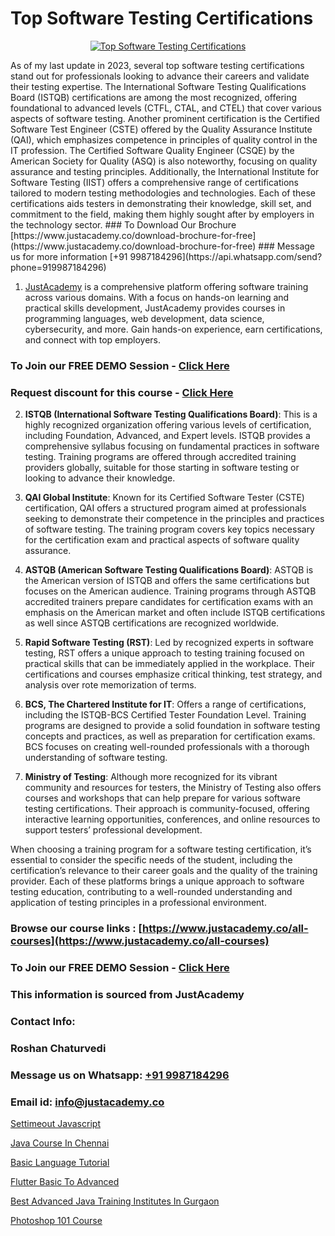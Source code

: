 # Top Software Testing Certifications

<p align="center">
  <a href="https://justacademy.co/program-detail/software-testing">
    <img src="https://justacademy.co/storage2/program_images/1704700438.webp" alt="Top Software Testing Certifications">
  </a>
</p>
As of my last update in 2023, several top software testing certifications stand out for professionals looking to advance their careers and validate their testing expertise. The International Software Testing Qualifications Board (ISTQB) certifications are among the most recognized, offering foundational to advanced levels (CTFL, CTAL, and CTEL) that cover various aspects of software testing. Another prominent certification is the Certified Software Test Engineer (CSTE) offered by the Quality Assurance Institute (QAI), which emphasizes competence in principles of quality control in the IT profession. The Certified Software Quality Engineer (CSQE) by the American Society for Quality (ASQ) is also noteworthy, focusing on quality assurance and testing principles. Additionally, the International Institute for Software Testing (IIST) offers a comprehensive range of certifications tailored to modern testing methodologies and technologies. Each of these certifications aids testers in demonstrating their knowledge, skill set, and commitment to the field, making them highly sought after by employers in the technology sector.
### To Download Our Brochure [https://www.justacademy.co/download-brochure-for-free](https://www.justacademy.co/download-brochure-for-free)
### Message us for more information [+91 9987184296](https://api.whatsapp.com/send?phone=919987184296)

1) [JustAcademy](https://justacademy.co) is a comprehensive platform offering software training across various domains. With a focus on hands-on learning and practical skills development, JustAcademy provides courses in programming languages, web development, data science, cybersecurity, and more. Gain hands-on experience, earn certifications, and connect with top employers.

### To Join our FREE DEMO Session - [Click Here](https://www.justacademy.co/register-for-course-demo/)
### Request discount for this course - [Click Here](https://justacademy.co/contact-us/)

2) **ISTQB (International Software Testing Qualifications Board)**: This is a highly recognized organization offering various levels of certification, including Foundation, Advanced, and Expert levels. ISTQB provides a comprehensive syllabus focusing on fundamental practices in software testing. Training programs are offered through accredited training providers globally, suitable for those starting in software testing or looking to advance their knowledge.

3) **QAI Global Institute**: Known for its Certified Software Tester (CSTE) certification, QAI offers a structured program aimed at professionals seeking to demonstrate their competence in the principles and practices of software testing. The training program covers key topics necessary for the certification exam and practical aspects of software quality assurance.

4) **ASTQB (American Software Testing Qualifications Board)**: ASTQB is the American version of ISTQB and offers the same certifications but focuses on the American audience. Training programs through ASTQB accredited trainers prepare candidates for certification exams with an emphasis on the American market and often include ISTQB certifications as well since ASTQB certifications are recognized worldwide.

5) **Rapid Software Testing (RST)**: Led by recognized experts in software testing, RST offers a unique approach to testing training focused on practical skills that can be immediately applied in the workplace. Their certifications and courses emphasize critical thinking, test strategy, and analysis over rote memorization of terms.

6) **BCS, The Chartered Institute for IT**: Offers a range of certifications, including the ISTQB-BCS Certified Tester Foundation Level. Training programs are designed to provide a solid foundation in software testing concepts and practices, as well as preparation for certification exams. BCS focuses on creating well-rounded professionals with a thorough understanding of software testing.

7) **Ministry of Testing**: Although more recognized for its vibrant community and resources for testers, the Ministry of Testing also offers courses and workshops that can help prepare for various software testing certifications. Their approach is community-focused, offering interactive learning opportunities, conferences, and online resources to support testers’ professional development.

When choosing a training program for a software testing certification, it’s essential to consider the specific needs of the student, including the certification’s relevance to their career goals and the quality of the training provider. Each of these platforms brings a unique approach to software testing education, contributing to a well-rounded understanding and application of testing principles in a professional environment.

### Browse our course links : [https://www.justacademy.co/all-courses](https://www.justacademy.co/all-courses) 
### To Join our FREE DEMO Session - [Click Here](https://www.justacademy.co/register-for-course-demo)


### This information is sourced from JustAcademy
### Contact Info:
### Roshan Chaturvedi
### Message us on Whatsapp: [+91 9987184296](https://api.whatsapp.com/send?phone=919987184296)
### Email id: [info@justacademy.co](mailto:info@justacademy.co)
                
[Settimeout Javascript](https://www.linkedin.com/pulse/settimeout-javascript-justacademy-kolkata-skzre?trackingId=ohuHf5GgDg8mEaxhldM6HA%3D%3D&lipi=urn%3Ali%3Apage%3Ad_flagship3_company_admin%3B57ggr4WVTUuBeEA%2FxPy55A%3D%3D)

[Java Course In Chennai](https://www.linkedin.com/pulse/java-course-chennai-justacademy-chandigarh-rlhze/)

[Basic Language Tutorial](https://medium.com/@prempja40/basic-language-tutorial-b5e30ea85867)

[Flutter Basic To Advanced](https://medium.com/@AkashSingh2052/flutter-basic-to-advanced-44b5ca7033e2)

[Best Advanced Java Training Institutes In Gurgaon](https://justacademyin.github.io/justacademy/best-advanced-java-training-institutes-in-gurgaon)

[Photoshop 101 Course](https://justacademyin.github.io/justacademy/photoshop-101-course)

